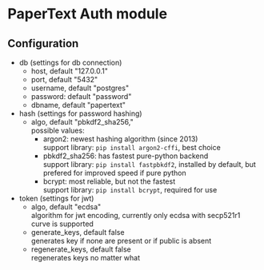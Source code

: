 PaperText Auth module
=====================

Configuration
-------------
* db (settings for db connection)
    * host, default "127.0.0.1"
    * port, default "5432"
    * username, default "postgres"
    * password: default "password"
    * dbname, default "papertext"
* hash (settings for password hashing)
    * algo, default "pbkdf2_sha256,"\
        possible values:
        * argon2: newest hashing algorithm (since 2013)\
            support library: `pip install argon2-cffi`, 
            best choice
        * pbkdf2_sha256: has fastest pure-python backend\
            support library: `pip install fastpbkdf2`, 
            installed by default, but prefered for improved speed
            if pure python
        * bcrypt: most reliable, but not the fastest\
            support library: `pip install bcrypt`, required for use
* token (settings for jwt)
    * algo, default "ecdsa"\
        algorithm for jwt encoding, currently only ecdsa with secp521r1 curve is supported 
    * generate_keys, default false\
        generates key if none are present or if public is absent
    * regenerate_keys, default false\
        regenerates keys no matter what


